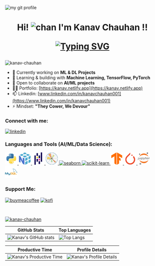 ![my git profile](https://github.com/Kanav-Chauhan/Kanav-Chauhan/assets/100374335/d0c79b71-c233-4ec3-9059-59ff907aab3e)

<h1 align="center"> Hi! <img src="https://media.tenor.com/eT_e-q0D5xoAAAAi/long-livethe-blob-sunglasses.gif" alt="chan" width="30px" height="30px"> I'm Kanav Chauhan !!
  
[![Typing SVG](https://readme-typing-svg.herokuapp.com?font=Montserrat&color=%246333F5&vCenter=true&lines=Building+AI+%26+ML+Projects.;Deep+Learning+Enthusiast)](https://git.io/typing-svg)

</h1>
<p align="left"> 
<img src="https://komarev.com/ghpvc/?username=kanav-chauhan&label=Profile%20views&color=0e75b6&style=flat" alt="kanav-chauhan" /> 
</p>







- 🔭 Currently working on **ML & DL Projects**  
- 🌱 Learning & building with **Machine Learning, TensorFlow, PyTorch**  
- 👯 Open to collaborate on **AI/ML projects**  
- 👨‍💻 Portfolio: [https://kanav.netlify.app](https://kanav.netlify.app)  
- 📫 Linkedin: [www.linkedin.com/in/kanavchauhan001](https://www.linkedin.com/in/kanavchauhan001)  
- ⚡ Mindset: **"They Cower, We Devour"**  

<h3 align="left">Connect with me:</h3>
<p align="left">
<a href="https://www.linkedin.com/in/kanavchauhan001" target="_blank"><img src="https://raw.githubusercontent.com/rahuldkjain/github-profile-readme-generator/master/src/images/icons/Social/linked-in-alt.svg" alt="linkedin" height="30" width="40"/></a>
</p>

<h3 align="left">Languages and Tools (AI/ML/Data Science):</h3>
<p align="left"> 
<a href="https://www.python.org" target="_blank" rel="noreferrer">
  <img src="https://raw.githubusercontent.com/devicons/devicon/master/icons/python/python-original.svg" alt="python" width="40" height="40"/>
</a>
<a href="https://www.numpy.org/" target="_blank" rel="noreferrer">
  <img src="https://raw.githubusercontent.com/devicons/devicon/master/icons/numpy/numpy-original.svg" alt="numpy" width="40" height="40"/>
</a>
<a href="https://pandas.pydata.org/" target="_blank" rel="noreferrer">
  <img src="https://raw.githubusercontent.com/devicons/devicon/master/icons/pandas/pandas-original.svg" alt="pandas" width="40" height="40"/>
</a>
<a href="https://matplotlib.org/" target="_blank" rel="noreferrer">
  <img src="https://raw.githubusercontent.com/devicons/devicon/master/icons/matplotlib/matplotlib-original.svg" alt="matplotlib" width="40" height="40"/>
</a>
<a href="https://seaborn.pydata.org/" target="_blank" rel="noreferrer">
  <img src="https://seaborn.pydata.org/_images/logo-mark-lightbg.svg" alt="seaborn" width="40" height="40"/>
</a>
<a href="https://scikit-learn.org/" target="_blank" rel="noreferrer">
  <img src="https://upload.wikimedia.org/wikipedia/commons/0/05/Scikit_learn_logo_small.svg" alt="scikit-learn" width="40" height="40"/>
</a>
<a href="https://www.tensorflow.org/" target="_blank" rel="noreferrer">
  <img src="https://raw.githubusercontent.com/devicons/devicon/master/icons/tensorflow/tensorflow-original.svg" alt="tensorflow" width="40" height="40"/>
</a>
<a href="https://pytorch.org/" target="_blank" rel="noreferrer">
  <img src="https://raw.githubusercontent.com/devicons/devicon/master/icons/pytorch/pytorch-original.svg" alt="pytorch" width="40" height="40"/>
</a>
<a href="https://www.jupyter.org/" target="_blank" rel="noreferrer">
  <img src="https://raw.githubusercontent.com/devicons/devicon/master/icons/jupyter/jupyter-original-wordmark.svg" alt="jupyter" width="40" height="40"/>
</a>
<a href="https://www.mysql.com/" target="_blank">
    <img src="https://raw.githubusercontent.com/devicons/devicon/master/icons/mysql/mysql-original-wordmark.svg" alt="sql" width="40" height="40"/>
  </a>
</p>


<h3 align="left">Support Me:</h3>

<p>
<a href="https://www.buymeacoffee.com/kanav"><img align="center" src="https://cdn.buymeacoffee.com/buttons/v2/default-yellow.png" height="50" width="210" alt="buymeacoffee" /></a>
<a href="https://ko-fi.com/kanav"><img align="center" src="https://cdn.ko-fi.com/cdn/kofi3.png?v=3" height="50" width="210" alt="kofi" /></a>

</p>

<p>
<br>
</p>
<p align="left"> 
<a href="https://github.com/ryo-ma/github-profile-trophy">
  <img src="https://github-profile-trophy.vercel.app/?username=kanav-chauhan&theme=radical" alt="kanav-chauhan" />
</a> 
</p>

| GitHub Stats                                                                                           | Top Languages                                                                                            |
|--------------------------------------------------------------------------------------------------------|----------------------------------------------------------------------------------------------------------|
| ![Kanav's GitHub stats](https://github-readme-stats.vercel.app/api?username=Kanav-Chauhan&show_icons=true&theme=neon) | ![Top Langs](https://github-profile-summary-cards.vercel.app/api/cards/repos-per-language?username=Kanav-Chauhan&theme=2077) |

| Productive Time                                                                                                   | Profile Details                                                                                               |
|------------------------------------------------------------------------------------------------------------------|----------------------------------------------------------------------------------------------------------------|
| ![Kanav's Productive Time](https://github-profile-summary-cards.vercel.app/api/cards/productive-time?username=Kanav-Chauhan&theme=2077&utcOffset=5.5) | ![Kanav's Profile Details](https://github-profile-summary-cards.vercel.app/api/cards/profile-details?username=Kanav-Chauhan&theme=2077) |
